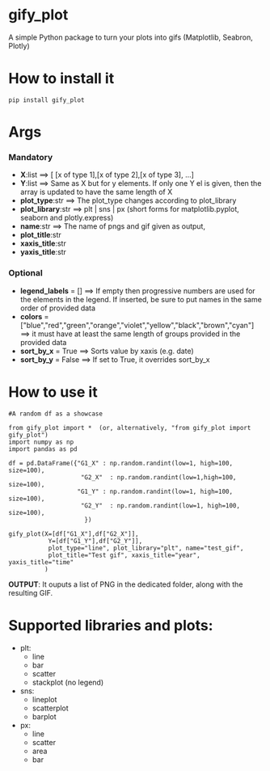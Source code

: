 # gify_plot
A simple Python package to turn your plots into gifs (Matplotlib, Seabron, Plotly)

# How to install it
`pip install gify_plot`

# Args
  ### Mandatory
  - **X**:list ==> [ [x of type 1],[x of type 2],[x of type 3], ...]
  - **Y**:list ==> Same as X but for y elements. If only one Y el is given, then the array is updated to have the same length of X
  - **plot_type**:str ==> The plot_type changes according to plot_library
  - **plot_library**:str ==> plt | sns | px  (short forms for matplotlib.pyplot, seaborn and plotly.express)
  - **name**:str ==> The name of pngs and gif given as output,
  - **plot_title**:str
  - **xaxis_title**:str
  - **yaxis_title**:str
  ### Optional
  - **legend_labels** = [] ==> If empty then progressive numbers are used for the elements in the legend. If inserted, be sure to put names in the same order of provided data
  - **colors** = ["blue","red","green","orange","violet","yellow","black","brown","cyan"] ==> it must have at least the same length of groups provided in the provided data
  - **sort_by_x** = True ==> Sorts value by xaxis (e.g. date)
  - **sort_by_y** = False ==> If set to True, it overrides sort_by_x

# How to use it
```
#A random df as a showcase

from gify_plot import *  (or, alternatively, "from gify_plot import gify_plot")
import numpy as np
import pandas as pd

df = pd.DataFrame({"G1_X" : np.random.randint(low=1, high=100, size=100),
                    "G2_X"  : np.random.randint(low=1,high=100, size=100),
                   "G1_Y" : np.random.randint(low=1, high=100, size=100),
                    "G2_Y"  : np.random.randint(low=1, high=100, size=100),
                     })

gify_plot(X=[df["G1_X"],df["G2_X"]],
           Y=[df["G1_Y"],df["G2_Y"]],
           plot_type="line", plot_library="plt", name="test_gif",
           plot_title="Test gif", xaxis_title="year", yaxis_title="time"
          )
```

**OUTPUT**: It ouputs a list of PNG in the dedicated folder, along with the resulting GIF.

# Supported libraries and plots:
- plt:
  - line
  - bar
  - scatter
  - stackplot (no legend)
- sns:
  - lineplot
  - scatterplot
  - barplot
- px:
  - line
  - scatter
  - area
  - bar

